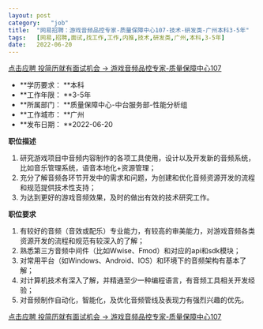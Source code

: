 ```yaml
---
layout:	post
category:	"job"
title:	"网易招聘：游戏音频品控专家-质量保障中心107-技术-研发类-广州本科3-5年"
tags:	[网易,招聘,面试,找工作,工作,内推,技术,研发类,广州,本科,3-5年]
date:	2022-06-20
---
```


[点击应聘 投简历就有面试机会 -> 游戏音频品控专家-质量保障中心107](http://mobile.bole.netease.com/bole/boleDetail?id=40347&employeeId=346f03c3cda5f04c&key=all)



- **学历要求： **本科
- **工作年限： **3-5年
- **所属部门： **质量保障中心-中台服务部-性能分析组
- **工作城市： **广州
- **发布日期： **2022-06-20



**职位描述**
1. 研究游戏项目中音频内容制作的各项工具使用，设计以及开发新的音频系统，比如音乐管理系统，语音本地化+资源管理； 
2. 充分了解音频各环节开发中的需求和问题，为创建和优化音频资源开发的流程和规范提供技术性支持；  
3. 为达到更好的游戏音频效果，及时的做出有效的技术研究工作。



**职位要求**
1. 有较好的音频（音效或配乐）专业能力，有较高的审美能力，对游戏音频各类资源开发的流程和规范有较深入的了解；  
2. 熟悉第三方音频中间件（比如Wwise、Fmod）和对应的api和sdk模块；  
3. 对常用平台（如Windows、Android、IOS）和环境下的音频架构有基本了解；  
4. 对计算机技术有深入了解，并精通至少一种编程语言，有音频工具相关开发经验；  
5. 对音频制作自动化，智能化，及优化音频管线及表现力有强烈兴趣的优先。 



[点击应聘 投简历就有面试机会 -> 游戏音频品控专家-质量保障中心107](http://mobile.bole.netease.com/bole/boleDetail?id=40347&employeeId=346f03c3cda5f04c&key=all)